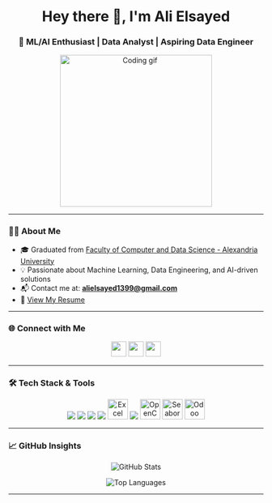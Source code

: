 <h1 align="center">Hey there 👋, I'm Ali Elsayed</h1>
<h3 align="center">🚀 ML/AI Enthusiast | Data Analyst | Aspiring Data Engineer</h3>

<p align="center">
  <img src="https://media.giphy.com/media/qgQUggAC3Pfv687qPC/giphy.gif" width="300" alt="Coding gif"/>
</p>

---

### 🧑‍💻 About Me

- 🎓 Graduated from [Faculty of Computer and Data Science - Alexandria University](https://www.facebook.com/FCDS.AlexU/)
- 💡 Passionate about Machine Learning, Data Engineering, and AI-driven solutions
- 📬 Contact me at: **alielsayed1399@gmail.com**
- 📄 [View My Resume](https://drive.google.com/file/d/1aimJHJvlxHBpqp_c-Uo5_x5OYmi49pi_/view?usp=sharing)

---

### 🌐 Connect with Me

<p align="center">
  <a href="https://www.linkedin.com/in/ali-moh-sayed/" target="_blank"><img src="https://skillicons.dev/icons?i=linkedin" height="30" /></a>
  <a href="https://www.facebook.com/AliMohamedElsayed11" target="_blank"><img src="https://skillicons.dev/icons?i=facebook" height="30" /></a>
  <a href="https://www.instagram.com/alimohamedelsayed11/" target="_blank"><img src="https://skillicons.dev/icons?i=instagram" height="30" /></a>
</p>

---

### 🛠 Tech Stack & Tools

<p align="center">
  <img src="https://skillicons.dev/icons?i=python,java,js,php,r" />
  <img src="https://skillicons.dev/icons?i=mysql,mongodb,sqlite,firebase" />
  <img src="https://skillicons.dev/icons?i=tensorflow,scikit-learn,pandas,jupyter" />
  <img src="https://skillicons.dev/icons?i=powerbi,tableau" />
  <img src="https://cdn3.iconfinder.com/data/icons/logos-brands-3/24/logo_brand_brands_logos_excel-512.png" alt="Excel" width="40" height="40"/>
  <img src="https://skillicons.dev/icons?i=git,github,linux,vscode" />
  <img src="https://www.vectorlogo.zone/logos/opencv/opencv-icon.svg" alt="OpenCV" width="40" height="40"/>
  <img src="https://seaborn.pydata.org/_images/logo-mark-lightbg.svg" alt="Seaborn" width="40" height="40"/>
  <img src="https://odoocdn.com/openerp_website/static/src/img/assets/png/odoo_logo.png" alt="Odoo" width="40" height="40"/>
</p>


---

### 📈 GitHub Insights

<p align="center">
  <img src="https://github-readme-stats.vercel.app/api?username=AliMohElsayed&show_icons=true&theme=radical" alt="GitHub Stats" />
</p>

<p align="center">
  <img src="https://github-readme-stats.vercel.app/api/top-langs/?username=AliMohElsayed&layout=compact&theme=radical" alt="Top Languages" />
</p>

---

